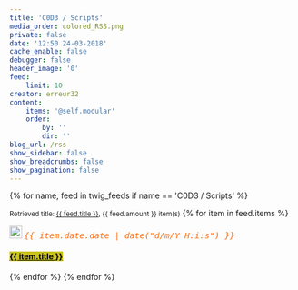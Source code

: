 ```yaml
---
title: 'C0D3 / Scripts'
media_order: colored_RSS.png
private: false
date: '12:50 24-03-2018'
cache_enable: false
debugger: false
header_image: '0'
feed:
    limit: 10
creator: erreur32
content:
    items: '@self.modular'
    order:
        by: ''
        dir: ''
blog_url: /rss
show_sidebar: false
show_breadcrumbs: false
show_pagination: false
---
```



{% for name, feed in twig_feeds if name == 'C0D3 / Scripts' %}
<p><small>Retrieved title: <a href="{{ feed.source }}">{{ feed.title }}</a>, {{ feed.amount }} item(s)</small> {% for item in feed.items %}</p>

<img src="/colored_RSS.png" alt="" width="22" height="22" /> 
<span style="font-family: andale\ mono, monospace; font-size: 11pt; color: #ff6600;"><em>{{ item.date.date | date("d/m/Y H:i:s") }}</em></span>
<h4 id="mcetoc_1c9as0kq40"><span style="background-color: #c9c11c; color: #000000;"><a style="background-color: #c9c11c; color: #000000;" href="{{ item.url }}">{{ item.title }}</a></span></h4>

<!-- {{ item.content }}-->
{% endfor %}
{% endfor %}